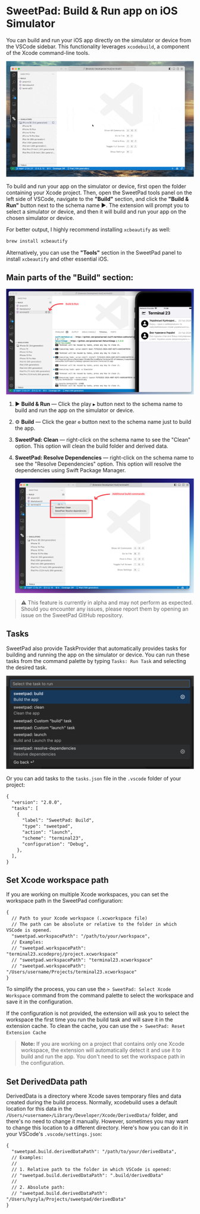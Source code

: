# SweetPad: Build & Run app on iOS Simulator

You can build and run your iOS app directly on the simulator or device from the VSCode sidebar. This functionality
leverages `xcodebuild`, a component of the Xcode command-line tools.

![iOS build](../images/build-demo.gif)

To build and run your app on the simulator or device, first open the folder containing your Xcode project. Then, open
the SweetPad tools panel on the left side of VSCode, navigate to the **"Build"** section, and click the **"Build &
Run"** button next to the schema name ▶️. The extension will prompt you to select a simulator or device, and then it
will build and run your app on the chosen simulator or device.

For better output, I highly recommend installing `xcbeautify` as well:

```bash
brew install xcbeautify
```

Alternatively, you can use the **"Tools"** section in the SweetPad panel to install `xcbeautify` and other essential
iOS.

## Main parts of the "Build" section:

[![iOS build preview](../images/build-preview.png)](../images/build-preview.png)

1. ▶️ **Build & Run** — Click the play `▶️` button next to the schema name to build and run the app on the simulator or
   device.
2. ⚙️ **Build** — Click the gear `⚙️` button next to the schema name just to build the app.
3. **SweetPad: Clean** — right-click on the schema name to see the "Clean" option. This option will clean the build
   folder and derived data.
4. **SweetPad: Resolve Dependencies** — right-click on the schema name to see the "Resolve Dependencies" option. This
   option will resolve the dependencies using Swift Package Manager.

   ![Context Menu](../images/build-context-menu.png)

> ⚠️ This feature is currently in alpha and may not perform as expected. Should you encounter any issues, please report
> them by opening an issue on the SweetPad GitHub repository.

## Tasks

SweetPad also provide TaskProvider that automatically provides tasks for building and running the app on the simulator
or device. You can run these tasks from the command palette by typing `Tasks: Run Task` and selecting the desired task.

![Tasks](../images/build-tasks-preview.png)

Or you can add tasks to the `tasks.json` file in the `.vscode` folder of your project:

```jsonc
{
  "version": "2.0.0",
  "tasks": [
    {
      "label": "SweetPad: Build",
      "type": "sweetpad",
      "action": "launch",
      "scheme": "terminal23",
      "configuration": "Debug",
    },
  ],
}
```

## Set Xcode workspace path

If you are working on multiple Xcode workspaces, you can set the workspace path in the SweetPad configuration:

```jsonc
{
  // Path to your Xcode workspace (.xcworkspace file)
  // The path can be absolute or relative to the folder in which VSCode is opened.
  "sweetpad.workspacePath": "/path/to/your/workspace",
  // Examples:
  // "sweetpad.workspacePath": "terminal23.xcodeproj/project.xcworkspace"
  // "sweetpad.workspacePath": "terminal23.xcworkspace"
  // "sweetpad.workspacePath": "/Users/username/Projects/terminal23.xcworkspace"
}
```

To simplify the process, you can use the `> SweetPad: Select Xcode Workspace` command from the command palette to select
the workspace and save it in the configuration.

If the configuration is not provided, the extension will ask you to select the workspace the first time you run the
build task and will save it in the extension cache. To clean the cache, you can use the
`> SweetPad: Reset Extension Cache`

> **Note:** If you are working on a project that contains only one Xcode workspace, the extension will automatically
> detect it and use it to build and run the app. You don't need to set the workspace path in the configuration.

## Set DerivedData path

DerivedData is a directory where Xcode saves temporary files and data created during the build process. Normally,
xcodebuild uses a default location for this data in the `/Users/<username>/Library/Developer/Xcode/DerivedData/` folder,
and there's no need to change it manually. However, sometimes you may want to change this location to a different
directory. Here's how you can do it in your VSCode's `.vscode/settings.json`:

```jsonc
{
  "sweetpad.build.derivedDataPath": "/path/to/your/derivedData",
  // Examples:
  //
  // 1. Relative path to the folder in which VSCode is opened:
  // "sweetpad.build.derivedDataPath": ".build/derivedData"
  //
  // 2. Absolute path:
  // "sweetpad.build.derivedDataPath": "/Users/hyzyla/Projects/sweetpad/derivedData"
}
```
